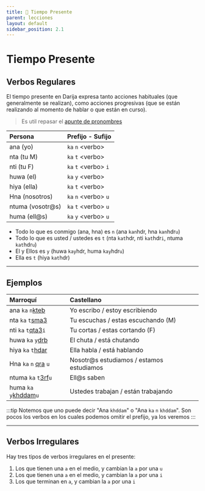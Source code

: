 ```yaml
---
title: 📖 Tiempo Presente
parent: lecciones
layout: default
sidebar_position: 2.1
---
```


# Tiempo Presente 
## Verbos Regulares

El tiempo presente en Darija expresa tanto acciones habituales (que generalmente se realizan), como acciones progresivas (que se están realizando al momento de hablar o que están en curso).

> Es util repasar el [apunte de pronombres](../vocabulario/pronombres.md)

| Persona          | Prefijo - Sufijo       |
|:-----------------|:-----------------------|
| ana (yo)         | `ka` `n` \<verbo\>     |
| nta (tu M)       | `ka` `t` \<verbo\>     |
| nti (tu F)       | `ka` `t` \<verbo\> `i` |
| huwa (el)        | `ka` `y` \<verbo\>     |
| hiya (ella)      | `ka` `t` \<verbo\>     |
| Hna  (nosotros)  | `ka` `n` \<verbo\> `u` |
| ntuma (vosotr@s) | `ka` `t` \<verbo\> `u` |
| huma  (ell@s)    | `ka` `y` \<verbo\> `u` |

- Todo lo que es conmigo (ana, hna) es `n` (ana `kan`hdr, hna `kan`hdr`u`)
- Todo lo que es usted / ustedes es `t` (nta `kat`hdr, nti `kat`hdr`i`, ntuma `kat`hdr`u`) 
- El y Ellos es `y` (huwa `kay`hdr, huma `kay`hdr`u`)
- Ella es `t` (hiya `kat`hdr)

---

## Ejemplos

| Marroquí                                     | Castellano                               |
|:---------------------------------------------|:-----------------------------------------|
| ana `ka` `n`[kteb](../verbos/escribir)       | Yo escribo / estoy escribiendo           |
| nta `ka` `t`[sma3](../verbos/escuchar)       | Tu escuchas / estas escuchando (M)       |
| nti `ka` `t`[qta3](../verbos/cortar)`i`      | Tu cortas / estas cortando (F)           |
| huwa `ka` `y`[drb](../verbos/chutar)         | El chuta / está chutando                 |
| hiya `ka` `t`[hdar](../verbos/hablar)        | Ella habla / está hablando               |
| Hna  `ka` `n` [qra](../verbos/estudiar) `u`  | Nosotr@s estudiamos / estamos estudiamos |
| ntuma `ka` `t`[3rf](../verbos/saber)`u`      | Ell@s saben                              |
| huma `ka` `y`[khddam](../verbos/trabajar)`u` | Ustedes trabajan / están trabajando      |

:::tip
Notemos que uno puede decir "Ana `khddam`" o "Ana `ka` `n` `khddam`". Son pocos los verbos en los cuales podemos omitir el prefijo, ya los veremos
:::

---

## Verbos Irregulares

Hay tres tipos de verbos irregulares en el presente:

1. Los que tienen una `a` en el medio, y cambian la `a` por una `u`
2. Los que tienen una `a` en el medio, y cambian la `a` por una `i`
3. Los que terminan en `a`, y cambian la `a` por una `i`
